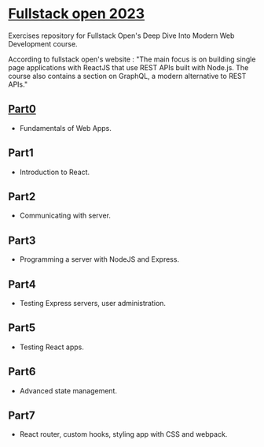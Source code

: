 # [Fullstack open 2023](https://fullstackopen.com/en/#course-contents)

Exercises repository for Fullstack Open's Deep Dive Into Modern Web Development course.

According to fullstack open's website :
"The main focus is on building single page applications with ReactJS that use REST APIs built with Node.js. The course also contains a section on GraphQL, a modern alternative to REST APIs."

## [Part0](https://fullstackopen.com/en/part0/fundamentals_of_web_apps)

- Fundamentals of Web Apps.

## Part1

- Introduction to React.

## Part2

- Communicating with server.

## Part3

- Programming a server with NodeJS and Express.

## Part4

- Testing Express servers, user administration.

## Part5

- Testing React apps.

## Part6

- Advanced state management.

## Part7

- React router, custom hooks, styling app with CSS and webpack.
